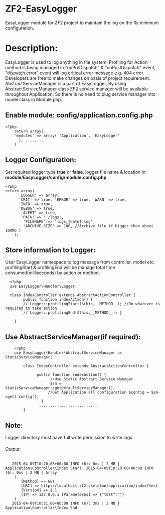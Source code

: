 # ZF2-EasyLogger
EasyLogger module for ZF2 project to maintain the log on the fly minimum configuration.

# Description:

EasyLogger is used to log anything in file system. Profiling for Action method is being managed in "onPreDispatch" & "onPostDispatch" event, "dispatch.error" event will log critical error message e.g. 404 error. Developers are free to make changes on basis of project requirement.
AbstractServiceManager is a part of EasyLogger, By using AbstractServiceManager class ZF2 service manager will be available throughout Application. So there is no need to plug service manager into model class in Module.php.

## Enable module: config/application.config.php


    <?php
        return array(
        'modules' => array( 'Application', 'EasyLogger'
          ), ........
        )

## Logger Configuration: 
Set required logger type **true** or **false**, logger file name & location in **module/EasyLogger/config/module.config.php**

    <?php
    return array(
          'LOGGER' => array(
          'CRIT' => true, 'ERROR' => true, 'WARN' => true,
          'INFO' => true,
          'DEBUG' => true,
           'ALERT' => true,
           'PATH' => './logs',
            'FILENAME' => 'logs_{date}.log',
            'ARCHIVE-SIZE' => 100, //Archive file if bigger than about 100Mb )
        );

## Store information to Logger: 
User EasyLogger namespace to log message from controller, model etc. profilingStart & profilingEnd will be manage total time consumed(milliseconds) by action or method.

      <?php
      use EasyLogger\Handler\Logger;
     
      class IndexController extends AbstractActionController {
            public function indexAction() {
            // Logger::profilingStart($this,__METHOD__); //Do whatever is required to take action
            // Logger::profilingEnd($this,__METHOD__); }
             .............. 
        }

## Use AbstractServiceManager(if required):

        <?php
        use EasyLogger\Handler\AbstractServiceManager as StaticServiceManager;
           
            class IndexController extends AbstractActionController {

                  public function indexAction() {
                        //Use Static Abstract Service Manager
                        $sm = StaticServiceManager::getDefaultServiceManager();
                       //Get Application all configuration $config = $sm->get('config');
                    }
                   ..........................
            }

## Note: 
Logger directory must have full write permission to write logs.
###### Output:

       2015-04-09T10:20:08+00:00 INFO (6): 0ms | 2 MB | Application\Controller\Index Start. 2015-04-09T10:20:08+00:00 INFO (6): 0ms | 2 MB | Array
        ( 
           [Method] => GET
           [URI] => http://localhost-zf2-skeleton/application/index?test
           [Version] => 1.1
           [IP] => 127.0.0.1 [Parameteres] => {"test":""}
        )
       2015-04-09T10:21:00+00:00 INFO (6): 3ms | 2 MB | Application\Controller\Index End.

